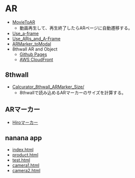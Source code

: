 ---
---

# AR

- [MovieToAR](https://sampleuser0001.github.io/MovieToAR/)
  - 動画再生して、再生終了したらARページに自動遷移する。
- [Use_a-frame](https://sampleuser0001.github.io/Use_a-frame/)
- [Use_ARjs_and_A-Frame](https://sampleuser0001.github.io/Use_ARjs_and_A-Frame/)
- [ARMarker_toModal](https://sampleuser0001.github.io/ARMarker_toModal/)
- 8thwall AR and Object
  - [Github Pages](https://sampleuser0001.github.io/8thwallarandobject/)
  - [AWS CloudFront](https://dfo56lxw1l2zx.cloudfront.net/index.html)

## 8thwall

- [Calcurator_8thwall_ARMarker_Size/](https://sampleuser0001.github.io/Calcurator_8thwall_ARMarker_Size/)
  - 8thwallで読み込めるARマーカーのサイズを計算する。

## ARマーカー

- [Hiroマーカー](ar/images/ar_marker_hiro.jpeg)


## nanana app

- [index.html](https://ittimfn-public.s3-ap-northeast-1.amazonaws.com/AR/nanana/index.html)
- [product.html](https://ittimfn-public.s3-ap-northeast-1.amazonaws.com/AR/nanana/product.html)
- [test.html](https://ittimfn-public.s3-ap-northeast-1.amazonaws.com/AR/nanana/test.html)
- [camera1.html](https://ittimfn-public.s3-ap-northeast-1.amazonaws.com/AR/nanana/camera1.html)
- [camera2.html](https://ittimfn-public.s3-ap-northeast-1.amazonaws.com/AR/nanana/camera2.html)
